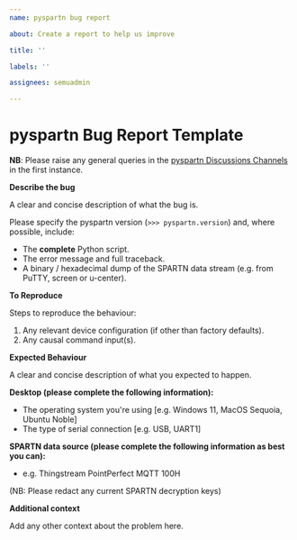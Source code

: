 ```yaml
---
name: pyspartn bug report

about: Create a report to help us improve

title: ''

labels: ''

assignees: semuadmin

---
```

# pyspartn Bug Report Template

**NB**: Please raise any general queries in the [pyspartn Discussions Channels](https://github.com/semuconsulting/pyspartn/discussions) in the first instance.

**Describe the bug**

A clear and concise description of what the bug is.

Please specify the pyspartn version (`>>> pyspartn.version`) and, where possible, include:
- The **complete** Python script.
- The error message and full traceback.
- A binary / hexadecimal dump of the SPARTN data stream (e.g. from PuTTY, screen or u-center).

**To Reproduce**

Steps to reproduce the behaviour:
1. Any relevant device configuration (if other than factory defaults).
2. Any causal command input(s).

**Expected Behaviour**

A clear and concise description of what you expected to happen.

**Desktop (please complete the following information):**

- The operating system you're using [e.g. Windows 11, MacOS Sequoia, Ubuntu Noble]
- The type of serial connection [e.g. USB, UART1]

**SPARTN data source (please complete the following information as best you can):**

- e.g. Thingstream PointPerfect MQTT 100H

(NB: Please redact any current SPARTN decryption keys)

**Additional context**

Add any other context about the problem here.
